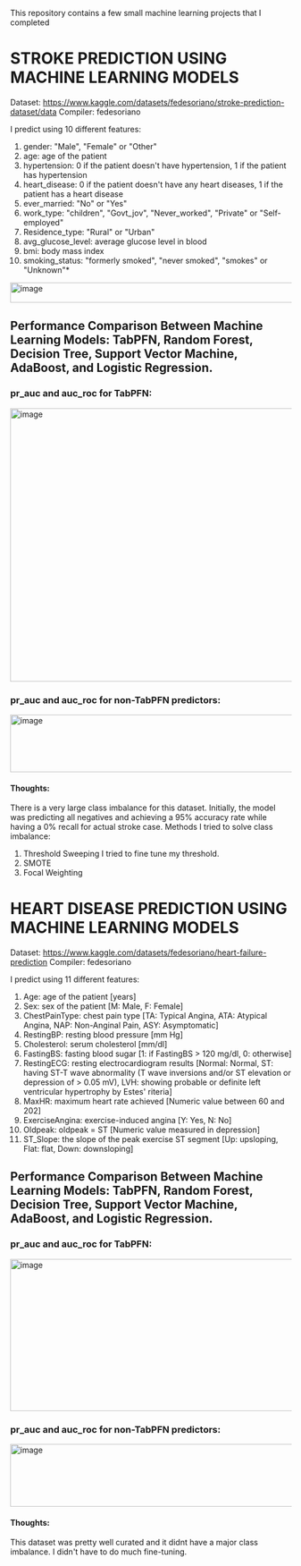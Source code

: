 This repository contains a few small machine learning projects that I completed

# STROKE PREDICTION USING MACHINE LEARNING MODELS

Dataset: https://www.kaggle.com/datasets/fedesoriano/stroke-prediction-dataset/data
Compiler: fedesoriano 

I predict using 10 different features:
1) gender: "Male", "Female" or "Other"
2) age: age of the patient
3) hypertension: 0 if the patient doesn't have hypertension, 1 if the patient has hypertension
4) heart_disease: 0 if the patient doesn't have any heart diseases, 1 if the patient has a heart disease
5) ever_married: "No" or "Yes"
6) work_type: "children", "Govt_jov", "Never_worked", "Private" or "Self-employed"
7) Residence_type: "Rural" or "Urban"
8) avg_glucose_level: average glucose level in blood
9) bmi: body mass index
10) smoking_status: "formerly smoked", "never smoked", "smokes" or "Unknown"*

<img width="1394" height="36" alt="image" src="https://github.com/user-attachments/assets/64c0b7e5-bb2b-4b4a-9235-134dcb7ff416" />




## Performance Comparison Between Machine Learning Models: TabPFN, Random Forest, Decision Tree, Support Vector Machine, AdaBoost, and Logistic Regression.


### pr_auc and auc_roc for TabPFN:
<img width="1447" height="489" alt="image" src="https://github.com/user-attachments/assets/74f42077-1cac-41a0-922c-5ba30a4680e4" />

### pr_auc and auc_roc for non-TabPFN predictors:
<img width="1441" height="103" alt="image" src="https://github.com/user-attachments/assets/3ed791e6-d02d-4449-88bb-7bb89e74a01d" />

#### Thoughts:
There is a very large class imbalance for this dataset. Initially, the model was predicting all negatives and achieving a 95% accuracy rate while having a 0% recall for actual stroke case.
Methods I tried to solve class imbalance:
1. Threshold Sweeping
     I tried to fine tune my threshold.
2. SMOTE
3. Focal Weighting
  

# HEART DISEASE PREDICTION USING MACHINE LEARNING MODELS

Dataset: https://www.kaggle.com/datasets/fedesoriano/heart-failure-prediction
Compiler: fedesoriano

I predict using 11 different features:
1. Age: age of the patient [years]
2. Sex: sex of the patient [M: Male, F: Female]
3. ChestPainType: chest pain type [TA: Typical Angina, ATA: Atypical Angina, NAP: Non-Anginal Pain, ASY: Asymptomatic]
4. RestingBP: resting blood pressure [mm Hg]
5. Cholesterol: serum cholesterol [mm/dl]
6. FastingBS: fasting blood sugar [1: if FastingBS > 120 mg/dl, 0: otherwise]
7. RestingECG: resting electrocardiogram results [Normal: Normal, ST: having ST-T wave abnormality (T wave inversions and/or ST elevation or depression of > 0.05 mV), LVH: showing probable or definite left ventricular hypertrophy by Estes' riteria]
8. MaxHR: maximum heart rate achieved [Numeric value between 60 and 202]
9. ExerciseAngina: exercise-induced angina [Y: Yes, N: No]
10. Oldpeak: oldpeak = ST [Numeric value measured in depression]
11. ST_Slope: the slope of the peak exercise ST segment [Up: upsloping, Flat: flat, Down: downsloping]

## Performance Comparison Between Machine Learning Models: TabPFN, Random Forest, Decision Tree, Support Vector Machine, AdaBoost, and Logistic Regression.

### pr_auc and auc_roc for TabPFN:
<img width="530" height="272" alt="image" src="https://github.com/user-attachments/assets/bd32a221-9962-4e5d-a37c-c9a0c61f5fa8" />

### pr_auc and auc_roc for non-TabPFN predictors:
<img width="1288" height="112" alt="image" src="https://github.com/user-attachments/assets/5ab7e657-90a6-4674-a946-a3e162ecbdd8" />

#### Thoughts:
This dataset was pretty well curated and it didnt have a major class imbalance. I didn't have to do much fine-tuning. 




